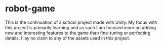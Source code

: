 # robot-game
This is the continuation of a school project made with Unity. My focus with this project is primarily learning and as such I am focused more on adding new and interesting features to the game than fine-tuning or perfecting details.
I lay no claim to any of the assets used in this project.
